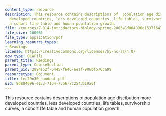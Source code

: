```yaml
---
content_type: resource
description: This resource contains descriptions of  population age distribution more
  developed countries, less developed countries, life tables, survivorship curves,
  a cohort life table and human population growth.
file: /courses/7-014-introductory-biology-spring-2005/8d804096e153716473568c2543019a0f_lec29n30_handout.pdf
file_size: 160050
file_type: application/pdf
learning_resource_types:
- Readings
license: https://creativecommons.org/licenses/by-nc-sa/4.0/
ocw_type: OCWFile
parent_title: Readings
parent_type: CourseSection
parent_uid: 2894eb2f-6445-f646-6eaf-906bf576ca99
resourcetype: Document
title: lec29n30_handout.pdf
uid: 8d804096-e153-7164-7356-8c2543019a0f
---
```

This resource contains descriptions of  population age distribution more developed countries, less developed countries, life tables, survivorship curves, a cohort life table and human population growth.